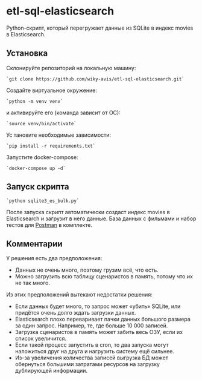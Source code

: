 # etl-sql-elasticsearch
Python-скрипт, который перегружает данные из SQLite в индекс movies в Elasticsearch.

## Установка

Склонируйте репозиторий на локальную машину:

    `git clone https://github.com/wiky-avis/etl-sql-elasticsearch.git`

Создайте виртуальное окружение:

    `python -m venv venv`

и активируйте его (команда зависит от ОС):

    `source venv/bin/activate`

Ус тановите необходимые зависимости:

    `pip install -r requirements.txt`

Запустите docker-compose:

    `docker-compose up -d`

## Запуск скрипта

    `python sqlite3_es_bulk.py`

После запуска скрипт автоматически создаст индекс movies в Elasticsearch и загрузит в него данные. База данных с фильмами и набор тестов для [Postman](https://www.postman.com/downloads/) в комплекте.

## Комментарии
У решения есть два предположения:
* Данных не очень много, поэтому грузим всё, что есть.
* Можно загрузить всю таблицу сценаристов в память, потому что их не так много.

Из этих предположений вытекают недостатки решения:
* Если данных будет много, то запрос может «убить» SQLite, или придётся очень долго ждать загрузки данных.
* Elasticsearch плохо переваривает пачки данных большого размера за один запрос. Например, те, где больше 10 000 записей.
* Загрузка сценаристов в память может забить весь ОЗУ, если их список увеличится.
* Если такой процесс запустить в cron, то два запуска могут наложиться друг на друга и нагрузить систему ещё сильнее.
* Из-за увеличения количества записей выгрузка БД может обернуться большими затратами ресурсов на загрузку дублирующей информации.
